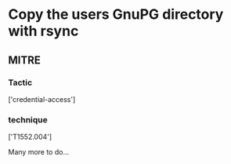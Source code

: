 # Copy the users GnuPG directory with rsync

## MITRE

### Tactic
['credential-access']

### technique
['T1552.004']

Many more to do...
